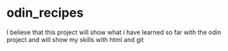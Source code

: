 # odin_recipes
I believe that this project will show what i have learned so far with the odin project and will show my skills with html and git